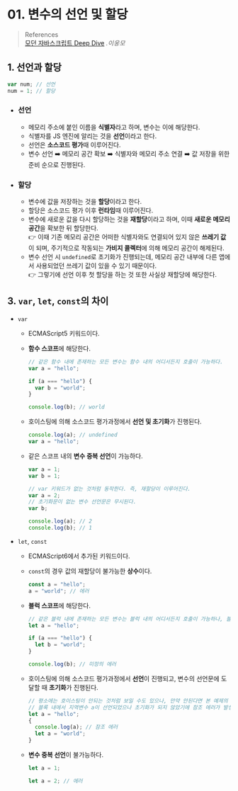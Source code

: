 # 01. 변수의 선언 및 할당

> References <br> <a href="http://www.yes24.com/Product/Goods/92742567?OzSrank=1">모던 자바스크립트 Deep Dive</a> _.이웅모_

## 1. 선언과 할당

```javascript
var num; // 선언
num = 1; // 할당
```

- ### 선언

  - 메모리 주소에 붙인 이름을 **식별자**라고 하며, 변수는 이에 해당한다.
  - 식별자를 JS 엔진에 알리는 것을 **선언**이라고 한다.
  - 선언은 **소스코드 평가**때 이루어진다.
  - 변수 선언 ➡️ 메모리 공간 확보 ➡️ 식별자와 메모리 주소 연결 ➡️ 값 저장을 위한 준비 순으로 진행된다.

- ### 할당
  - 변수에 값을 저장하는 것을 **할당**이라고 한다.
  - 할당은 소스코드 평가 이후 **런타임**때 이루어진다.
  - 변수에 새로운 값을 다시 할당하는 것을 **재할당**이라고 하며, 이때 **새로운 메모리 공간**을 확보한 뒤 할당한다. <br>
    👉 이때 기존 메모리 공간은 어떠한 식별자와도 연결되어 있지 않은 **쓰레기 값**이 되며, 주기적으로 작동되는 **가비지 콜렉터**에 의해 메모리 공간이 해제된다.
  - 변수 선언 시 `undefined`로 초기화가 진행되는데, 메모리 공간 내부에 다른 앱에서 사용되었던 쓰레기 값이 있을 수 있기 때문이다. <br>
    👉 그렇기에 선언 이후 첫 할당을 하는 것 또한 사실상 재할당에 해당한다.

## 3. `var`, `let`, `const`의 차이

- `var`

  - ECMAScript5 키워드이다.
  - **함수 스코프**에 해당한다.

    ```javascript
    // 같은 함수 내에 존재하는 모든 변수는 함수 내의 어디서든지 호출이 가능하다.
    var a = "hello";

    if (a === "hello") {
      var b = "world";
    }

    console.log(b); // world
    ```

  - 호이스팅에 의해 소스코드 평가과정에서 **선언 및 초기화**가 진행된다.

    ```javascript
    console.log(a); // undefined
    var a = "hello";
    ```

  - 같은 스코프 내의 **변수 중복 선언**이 가능하다.

    ```javascript
    var a = 1;
    var b = 1;

    // var 키워드가 없는 것처럼 동작한다. 즉, 재할당이 이루어진다.
    var a = 2;
    // 초기화문이 없는 변수 선언문은 무시된다.
    var b;

    console.log(a); // 2
    console.log(b); // 1
    ```

- `let`, `const`

  - ECMAScript6에서 추가된 키워드이다.
  - `const`의 경우 값의 재할당이 불가능한 **상수**이다.
    ```javascript
    const a = "hello";
    a = "world"; // 에러
    ```
  - **블럭 스코프**에 해당한다.

    ```javascript
    // 같은 블럭 내에 존재하는 모든 변수는 블럭 내의 어디서든지 호출이 가능하나, 블럭 밖에서는 호출할 수 없다.
    let a = "hello";

    if (a === "hello") {
      let b = "world";
    }

    console.log(b); // 미정의 에러
    ```

  - 호이스팅에 의해 소스코드 평가과정에서 **선언**이 진행되고, 변수의 선언문에 도달할 때 **초기화**가 진행된다.

    ```javascript
    // 평소에는 호이스팅이 안되는 것처럼 보일 수도 있으나, 만약 안된다면 본 예제의 경우 콘솔에 "hello"가 찍혀야 한다.
    // 블록 내에서 지역변수 a이 선언되었으나 초기화가 되지 않았기에 참조 에러가 발생한다.
    let a = "hello";
    {
      console.log(a); // 참조 에러
      let a = "world";
    }
    ```

  - **변수 중복 선언**이 불가능하다.

    ```javascript
    let a = 1;

    let a = 2; // 에러
    ```
